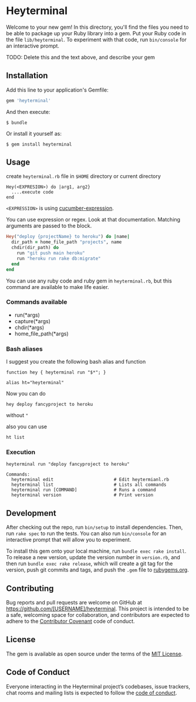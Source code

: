# Heyterminal

Welcome to your new gem! In this directory, you'll find the files you need to be able to package up your Ruby library into a gem. Put your Ruby code in the file `lib/heyterminal`. To experiment with that code, run `bin/console` for an interactive prompt.

TODO: Delete this and the text above, and describe your gem

## Installation

Add this line to your application's Gemfile:

```ruby
gem 'heyterminal'
```

And then execute:

    $ bundle

Or install it yourself as:

    $ gem install heyterminal

## Usage

create `heyterminal.rb` file in `$HOME` directory or current directory

```
Hey(<EXPRESION>) do |arg1, arg2}
  ....execute code
end
```

`<EXPRESSION>` is using [cucumber-expression](https://github.com/cucumber/cucumber-expressions).

You can use expression or regex. Look at that documentation. Matching arguments are passed to the block.

```ruby
Hey("deploy {projectName} to heroku") do |name|
  dir_path = home_file_path "projects", name
  chdir(dir_path) do
    run "git push main heroku"
    run "heroku run rake db:migrate"
  end
end
```

You can use any ruby code and ruby gem in `heyterminal.rb`, but this command are available to make life easier.

### Commands available

* run(*args)
* capture(*args)
* chdir(*args)
* home_file_path(*args)


### Bash aliases

I suggest you create the following bash alias and function

```
function hey { heyterminal run "$*"; }

alias ht="heyterminal"
```

Now you can do

`hey deploy fancyproject to heroku`

without `"`

also you can use

`ht list`


### Execution

`heyterminal run "deploy fancyproject to heroku"`

```
Commands:
  heyterminal edit                       # Edit heytermianl.rb
  heyterminal list                       # Lists all commands
  heyterminal run [COMMAND]              # Runs a command
  heyterminal version                    # Print version
```

## Development

After checking out the repo, run `bin/setup` to install dependencies. Then, run `rake spec` to run the tests. You can also run `bin/console` for an interactive prompt that will allow you to experiment.

To install this gem onto your local machine, run `bundle exec rake install`. To release a new version, update the version number in `version.rb`, and then run `bundle exec rake release`, which will create a git tag for the version, push git commits and tags, and push the `.gem` file to [rubygems.org](https://rubygems.org).

## Contributing

Bug reports and pull requests are welcome on GitHub at https://github.com/[USERNAME]/heyterminal. This project is intended to be a safe, welcoming space for collaboration, and contributors are expected to adhere to the [Contributor Covenant](http://contributor-covenant.org) code of conduct.

## License

The gem is available as open source under the terms of the [MIT License](https://opensource.org/licenses/MIT).

## Code of Conduct

Everyone interacting in the Heyterminal project’s codebases, issue trackers, chat rooms and mailing lists is expected to follow the [code of conduct](https://github.com/[USERNAME]/heyterminal/blob/master/CODE_OF_CONDUCT.md).
